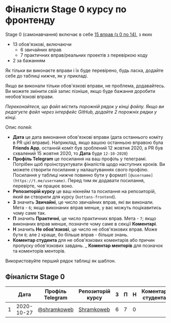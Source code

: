 # Фіналісти Stage 0 курсу по фронтенду

Stage 0 (самонавчання) включає в себе
[15 вправ (з 0 по 14)](https://github.com/kottans/frontend/blob/master/contents.md),
з яких

- 13 обов'язкові, включаючи
  - 6 звичайних вправ
  - 7 практичних вправ/реальних проектів з перевіркою коду
- 2 за бажанням

Як тільки ви виконаєте вправи і їх буде перевірено, будь ласка,
додайте себе до таблиці нижче, як у прикладі.

Якщо ви виконали тільки обов'язкові вправи, не проблема, додавайтесь. Ви можете
змінити свій запис пізніше, якщо буде бажання доробити необов'язкові вправи.

_Переконайтеся, що файл містить порожній рядок у кінці файлу._
_Якщо ви редагуєте файл через інтерфейс GitHub, додайте 2 порожніх рядки у кінці._

Опис полей:

- **Дата** це дата виконання обов'язкові вправи (дата останнього коміту
  в PR цієї вправи). Наприклад, якщо вашою останньою вправою була **Friends App**,
  останній коміт був зроблений 12 жовтня 2020, а PR був схвалений 15 жовтня 2020,
  то **Дата** буде `12-10-2020`)
- **Профіль Telegram** це посилання на ваш профіль у телеграмі.
  Потрібен щоб проінструктувати фіналістів щодо наступних кроків.
  Ви можете створити посилання у налаштуваннях свого профілю.
  Посилання у таблиці нижче повинно бути у форматі `[@username](https://t.me/username)`.
  Перед тим як додавати посилання, перевірте, чи працює воно.
- **Репозиторій курсу** це ваш нікнейм та посилання на репозиторій, який ви створили для курсу
  (`kottans-frontend`).
- **З** значить **Звичайні**, це число звичайних вправ, які ви виконали. Мета -
  `6`; якщо виконаних вправ менше, у вас можуть поцікавитись чому саме так.
- **П** значить **Практичні**, це число практичних вправ. Мета - `7`; якщо виконаних
  вправ менше, позначте чому саме в секції **Коментарі**.
- **Н** значить **Не обов'язкові**, це число не обов'язкових вправ. Може бути `0`;
  але `2` краще, бо більше вправ - більше знань.
- **Коментар студента** для не обов'язкових коментарів або причин пропуску обов'язкових
  завдань.
  \_ **Коментар менторів** для позначок та коменторів менторів.

Використовуйте перший рядок таблиці як шаблон.

## Фіналісти Stage 0

|     | Дата       | Профіль Telegram                       | Репозиторій курсу                                            | З   | П   | Н   | Коментар студента | Коментар менторів |
| --- | ---------- | -------------------------------------- | ------------------------------------------------------------ | --- | --- | --- | ----------------- | ----------------- |
| 1   | 2020-10-27 | [@shramkoweb](https://t.me/shramkoweb) | [Shramkoweb](https://github.com/Shramkoweb/kottans-frontend) | 6   | 7   | 0   |                   |                   |
